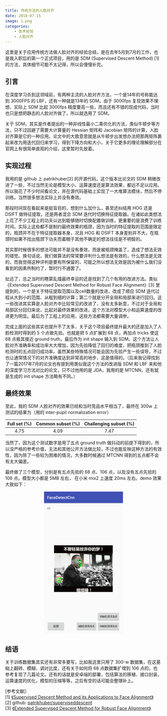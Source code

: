 ```yaml
---
title: 传统方法的人脸对齐
date: 2018-07-15
image: 1.png
categories:
    - 技术经验
    - 人脸对齐
---
```

这里是关于应用传统方法做人脸对齐的经验总结，是在去年5月到7月的工作，也是我入职后的第一个正式项目，用的是 SDM (Supervised Descent Method) [1] 的方法，具体细节可能不太记得，所以会慢慢补完。  
<!--more-->
## 引言
在深度学习杀到这领域前，有两种主流的人脸对齐方法，一个是14年的号称能达到 3000FPS 的 LBF，还有一种就是13年的 SDM。由于 3000fps 复现效果不理想，实际上 SDM 比起 3000fps 精度要高一些，而且还有不错的现成代码，当时也只是想把静态的人脸对齐做了，所以就选用了 SDM。 

关于 SDM，其实是作者提出的一种非线性最小二乘优化的方法，类似牛顿步等方法，只不过回避了需要大计算量的 Hessian 矩阵和 Jacobian 矩阵的计算，人脸对齐算是它的一种应用。论文中的大致意思就是从牛顿步出发想办法把那两矩阵裹起来改为用迭代回归来学习，得到下降方向和大小，关于它更多的理论理解部分在官网上有很简单直观的介绍，这里暂时先放着。  

## 实现过程
我用的是 github 上 patrikhuber[2] 的开源代码，这个版本比论文的 SDM 稍微改进了一些，不过当然无论是模型大小、运算速度还是算法效果，都远不足以应用。所以我花了不少时间看论文，并在源代码基础上实现了一大堆算法模块，然后不停训练。当然很多想法实际上并没有奏效。 

那段时间现在看起来是挺盲目的，想到什么加什么，甚至还纠结用 HOG 还是 DSIFT 做特征提取，还是两者混合 SDM 迭代时切换特征提取器。在诸如此类想法上花了不少工程上的功夫以达到能够随时切换配置做训练，更重要的是浪费了训练时间。实际上这些都不是制约最终效果的瓶颈，因为当时的特征提取的范围是限定的，瓶颈并不在于特征提取器本身，况且 HOG 和 DSIFT 本身差别并不大，在瓶颈时如果不找出瓶颈下功夫而着眼于其他不确定的想法往往是不明智的。  

其实那时候很多的想法可能并不是没有奏效，而是被瓶颈掩盖了，造成了想法无效的错觉。换句话说，我们做算法的常常要评判什么想法是有效的，什么想法是无效的，而我觉得这种评判是要有所保留的，可能之所以想法无效是因为被什么我们没看到的因素所制约了，暂时行不通罢了。  

扯远了，总之当时的瞎蒙乱撞最终幸运的还是找到了几个有用的改进方法。类似《Extended Supervised Descent Method for Robust Face Alignment》[3] 里提到的，一个是关于特征提取范围以及cell数量的改进，改成了顺应 SDM 迭代过程从大到小的范围、从粗到细的计算；第二个就是分开全局和局部来进行回归。这一些改进其实算是人脸对齐中比较常见的改进了，没有太多新意，不过对于全局和局部区分回归来说，比起对最终效果的改进，这个方法对模型大小和运算速度的改进更为明显。最后为了工程上的应用，这些方法都需要大量调参。  

完成上面的这些其实也提升不了太多，关于这个项目最终提升最大的还是加入了人脸检测时得到的 5 个点做先验。也就是把 5 点扩展到 68 点，再加点 tricks 使这 68 点极其接近 ground truth，最后作为 init shape 输入到 SDM。这个方法让人脸对齐准确率和成功率大大增加，因为先验降低了回归的难度，把瓶颈推到了人脸检测时的五点回归成功率。虽然某些特殊情况可能会因为先验产生一些误导，不过也让通常情况下的对齐准确度达到非常高的地步，这是值得的。（后来我记得找到了一篇2017年7月的论文也有提到用类似我这个方法的改进版 SDM 和 LBF 来和他的深度学习方法对比的论文，只不过他用的是 JDA，我用的是 MTCNN，还有就是生成的 init shape 方法略有不同。）  

## 最终效果
至此，我的 SDM 人脸对齐的效果已经和当时竞品水平相当了，最终在 300w 上测试的结果为（用的 inter-pupil normalization error）  
  
|Full set (%)|Common subset (%)|Challenging subset (%)|
|:----:|:----:|:----:|
|4.75|4.09|7.47|  

当然了，因为这个测试数字是用了五点 ground truth 做抖动的前提下得到的，所以没严格的参考价值，无法和其他公开方法做比较，不过也能反映这种方法的有效性，因为除了一些较为困难的情况，大多数时候通过 MTCNN 得到的五点都不会有太大偏差。   

最终做了三个模型，分别是有五点先验的 68 点、106 点，以及没有五点先验的 106 点。模型大小都是 5MB 左右， 在小米 mix2 上速度 20ms 左右。demo 效果大致如下：

<figure align=center>
<img src="2.png" width="60%">
</figure>  

## 结语
关于训练数据集其实还有非常多要写，比如我这里只用了 300-w 数据集，在这基础上翻转、模糊、调对比度，还有关于如何将 68 点数据集扩增到 106 点的，也参考复现了几篇论文。还有的话就是安卓端的部署，包括算法的移植、接口封装，运算速度的优化，模型的压缩等等。之后有空的话可能会整理补上。




[参考文献]:  
[1] [《Supervised Descent Method and its Applications to Face Alignment》](https://www.cv-foundation.org/openaccess/content_cvpr_2013/papers/Xiong_Supervised_Descent_Method_2013_CVPR_paper.pdf)  
[2] github: [patrikhuber/superviseddescent
](https://github.com/patrikhuber/superviseddescent)   
[3] [《Extended Supervised Descent Method for Robust Face Alignment》](http://pdfs.semanticscholar.org/5c82/0e47981d21c9dddde8d2f8020146e600368f.pdf)







